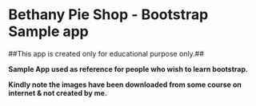 # Bethany Pie Shop - Bootstrap Sample app

##This app is created only for educational purpose only.##

**Sample App used as reference for people who wish to learn bootstrap.**

**Kindly note the images have been downloaded from some course on internet & not created by me.**


